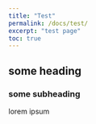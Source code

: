 ```yaml
---
title: "Test"
permalink: /docs/test/
excerpt: "test page"
toc: true
---
```


## some heading
### some subheading
lorem ipsum
